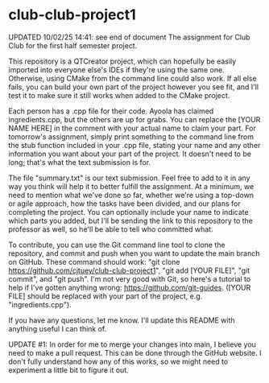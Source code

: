 # club-club-project1
UPDATED 10/02/25 14:41: see end of document
The assignment for Club Club for the first half semester project. 

This repository is a QTCreator project, which can hopefully be easily imported into everyone else's IDEs if they're using the same one. Otherwise, using CMake from the command line could also work. If all else fails, you can build your own part of the project however you see fit, and I'll test it to make sure it still works when added to the CMake project. 

Each person has a .cpp file for their code. Ayoola has claimed ingredients.cpp, but the others are up for grabs. You can replace the [YOUR NAME HERE] in the comment with your actual name to claim your part. For tomorrow's assignment, simply print something to the command line from the stub function included in your .cpp file, stating your name and any other information you want about your part of the project. It doesn't need to be long; that's what the text submission is for. 

The file "summary.txt" is our text submission. Feel free to add to it in any way you think will help it to better fulfill the assignment. At a minimum, we need to mention what we've done so far, whether we're using a top-down or agile approach, how the tasks have been divided, and our plans for completing the project. You can optionally include your name to indicate which parts you added, but I'll be sending the link to this repository to the professor as well, so he'll be able to tell who committed what. 

To contribute, you can use the Git command line tool to clone the repository, and commit and push when you want to update the main branch on GitHub. These command should work: "git clone https://github.com/cjtuey/club-club-project1", "git add [YOUR FILE]", "git commit", and "git push". I'm not very good with Git, so here's a tutorial to help if I've gotten anything wrong: https://github.com/git-guides. ([YOUR FILE] should be replaced with your part of the project, e.g. "ingredients.cpp").

If you have any questions, let me know. I'll update this README with anything useful I can think of. 

UPDATE #1: In order for me to merge your changes into main, I believe you need to make a pull request. This can be done through the GitHub website. I don't fully understand how any of this works, so we might need to experiment a little bit to figure it out. 

